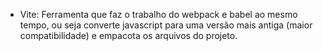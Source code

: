 - Vite: Ferramenta que faz o trabalho do webpack e babel ao mesmo tempo, ou seja converte javascript para uma versão mais antiga (maior compatibilidade) e empacota os arquivos do projeto.